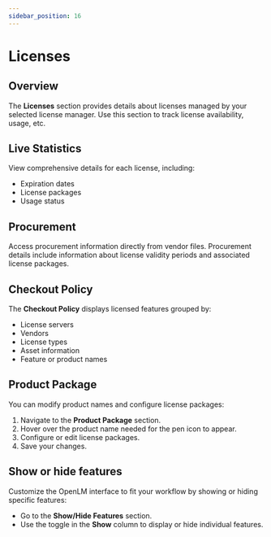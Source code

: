 ```yaml
---
sidebar_position: 16
---
```


# Licenses

## Overview

The **Licenses** section provides details about licenses managed by your selected license manager. Use this section to track license availability, usage, etc.

## Live Statistics

View comprehensive details for each license, including:

- Expiration dates
- License packages
- Usage status

## Procurement

Access procurement information directly from vendor files. Procurement details include information about license validity periods and associated license packages.

## Checkout Policy

The **Checkout Policy** displays licensed features grouped by:

- License servers
- Vendors
- License types
- Asset information
- Feature or product names

## Product Package

You can modify product names and configure license packages:

1. Navigate to the **Product Package** section.
2. Hover over the product name needed for the pen icon to appear.
3. Configure or edit license packages.
4. Save your changes.

## Show or hide features

Customize the OpenLM interface to fit your workflow by showing or hiding specific features:

- Go to the **Show/Hide Features** section.
- Use the toggle in the **Show** column to display or hide individual features.

